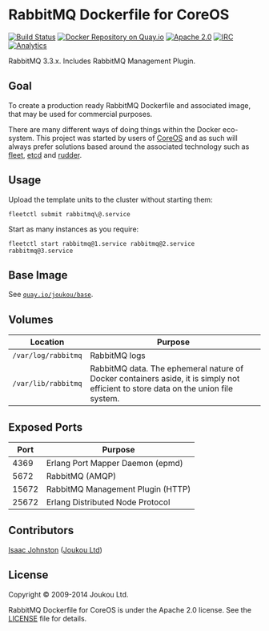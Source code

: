RabbitMQ Dockerfile for CoreOS 
==============================
[![Build Status](https://circleci.com/gh/joukou/joukou-docker-rabbitmq/tree/develop.png?circle-token=43a9599ac7721345c0399b090046b2b995910960)](https://circleci.com/gh/joukou/joukou-docker-rabbitmq/tree/develop) [![Docker Repository on Quay.io](https://quay.io/repository/joukou/rabbitmq/status?token=f64c8e9b-3108-4ec6-8ca1-6faa4329f9ea "Docker Repository on Quay.io")](https://quay.io/repository/joukou/rabbitmq) [![Apache 2.0](http://img.shields.io/badge/License-apache%202.0-brightgreen.svg)](#license) [![IRC](http://img.shields.io/badge/IRC-%23joukou-blue.svg)](irc://irc.freenode.org:6667/#joukou) [![Analytics](https://ga-beacon.appspot.com/UA-41911221-2/joukou-docker-riak/readme)](https://github.com/igrigorik/ga-beacon)

RabbitMQ 3.3.x. Includes RabbitMQ Management Plugin.

## Goal

To create a production ready RabbitMQ Dockerfile and associated image, that may
be used for commercial purposes.

There are many different ways of doing things within the Docker eco-system. This
project was started by users of [CoreOS](https://coreos.com) and as such will
always prefer solutions based around the associated technology such as
[fleet](https://github.com/coreos/fleet), [etcd](https://github.com/coreos/etcd)
and [rudder](https://coreos.com/blog/introducing-rudder/).

## Usage

Upload the template units to the cluster without starting them:

`fleetctl submit rabbitmq\@.service`

Start as many instances as you require:

`fleetctl start rabbitmq@1.service rabbitmq@2.service rabbitmq@3.service`

## Base Image

See [`quay.io/joukou/base`](https://github.com/joukou/joukou-docker-base).

## Volumes

| Location | Purpose |
| -------- | ------- |
| `/var/log/rabbitmq` | RabbitMQ logs |
| `/var/lib/rabbitmq` | RabbitMQ data. The ephemeral nature of Docker containers aside, it is simply not efficient to store data on the union file system. |

## Exposed Ports

| Port      | Purpose                               |
| --------- | ------------------------------------- |
| 4369      | Erlang Port Mapper Daemon (epmd)      |
| 5672      | RabbitMQ (AMQP) |
| 15672     | RabbitMQ Management Plugin (HTTP) |
| 25672     | Erlang Distributed Node Protocol |

## Contributors

[Isaac Johnston](https://github.com/superstructor) ([Joukou Ltd](https://joukou.com))

## License

Copyright &copy; 2009-2014 Joukou Ltd.

RabbitMQ Dockerfile for CoreOS is under the Apache 2.0 license. See the
[LICENSE](LICENSE) file for details.